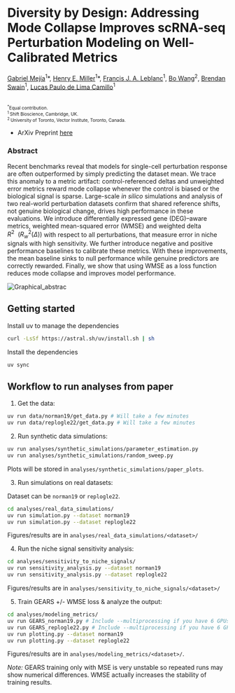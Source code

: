 # Diversity by Design: Addressing Mode Collapse Improves scRNA-seq Perturbation Modeling on Well-Calibrated Metrics

[Gabriel Mejía](https://scholar.google.com/citations?hl=es&user=yh69hnYAAAAJ)<sup>1</sup>\*, [Henry E. Miller](https://scholar.google.com/citations?user=Sw9t-h0AAAAJ&hl=en)<sup>1</sup>\*, [Francis J. A. Leblanc](https://scholar.google.com/citations?user=yFI4c_0AAAAJ&hl=en)<sup>1</sup>, [Bo Wang](https://scholar.google.ca/citations?user=37FDILIAAAAJ&hl=en)<sup>2</sup>, [Brendan Swain](https://scholar.google.com/citations?user=UH0zyDoAAAAJ&hl=en)<sup>1</sup>, [Lucas Paulo de Lima Camillo](https://scholar.google.com/citations?user=qEpmbq8AAAAJ&hl=en)<sup>1</sup>

<br/>
<font size="1"><sup>*</sup>Equal contribution.</font><br/>
<font size="1"><sup>1 </sup> Shift Bioscience, Cambridge, UK.</font><br/>
<font size="1"><sup>2 </sup> University of Toronto, Vector Institute, Toronto, Canada.</font><br/>

- ArXiv Preprint [here](https://www.biorxiv.org/content/10.1101/2025.06.05.657370v1)

### Abstract

Recent benchmarks reveal that models for single-cell perturbation response are often outperformed by simply predicting the dataset mean. We trace this anomaly to a metric artifact: control-referenced deltas and unweighted error metrics reward mode collapse whenever the control is biased or the biological signal is sparse. Large-scale *in silico* simulations and analysis of two real-world perturbation datasets confirm that shared reference shifts, not genuine biological change, drives high performance in these evaluations. We introduce differentially expressed gene (DEG)–aware metrics, weighted mean-squared error (WMSE) and weighted delta $R^{2}~~(R^{2}_{w}(\Delta))$ with respect to all perturbations, that measure error in niche signals with high sensitivity. We further introduce negative and positive performance baselines to calibrate these metrics. With these improvements, the mean baseline sinks to null performance while genuine predictors are correctly rewarded. Finally, we show that using WMSE as a loss function reduces mode collapse and improves model performance.

![Graphical_abstrac](https://github.com/user-attachments/assets/9778527b-d8f4-4e90-9576-68e9479d9491)

## Getting started

Install uv to manage the dependencies
```bash
curl -LsSf https://astral.sh/uv/install.sh | sh
```

Install the dependencies
```bash
uv sync
```

## Workflow to run analyses from paper

1. Get the data:

```bash
uv run data/norman19/get_data.py # Will take a few minutes
uv run data/replogle22/get_data.py # Will take a few minutes
```

2. Run synthetic data simulations:

```bash
uv run analyses/synthetic_simulations/parameter_estimation.py
uv run analyses/synthetic_simulations/random_sweep.py
```

Plots will be stored in `analyses/synthetic_simulations/paper_plots`.

3. Run simulations on real datasets:

Dataset can be `norman19` or `replogle22`.

```bash
cd analyses/real_data_simulations/
uv run simulation.py --dataset norman19
uv run simulation.py --dataset replogle22
```

Figures/results are in `analyses/real_data_simulations/<dataset>/`

4. Run the niche signal sensitivity analysis:

```bash
cd analyses/sensitivity_to_niche_signals/
uv run sensitivity_analysis.py --dataset norman19
uv run sensitivity_analysis.py --dataset replogle22
```

Figures/results are in `analyses/sensitivity_to_niche_signals/<dataset>/`

5. Train GEARS +/- WMSE loss & analyze the output:

```bash
cd analyses/modeling_metrics/
uv run GEARS_norman19.py # Include --multiprocessing if you have 6 GPUs available locally
uv run GEARS_replogle22.py # Include --multiprocessing if you have 6 GPUs available locally
uv run plotting.py --dataset norman19
uv run plotting.py --dataset replogle22
```

Figures/results are in `analyses/modeling_metrics/<dataset>/`.

*Note:* GEARS training only with MSE is very unstable so repeated runs may show numerical differences. WMSE actually increases the stability of training results. 
